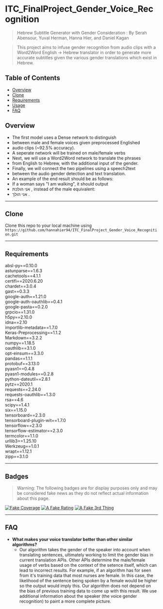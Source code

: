 # ITC_FinalProject_Gender_Voice_Recognition

> Hebrew Subtitle Generator with Gender Consideration : By Serah Abensour, Yuval Herman, Hanna Hier, and Daniel Kagan

> This project aims to infuse gender recognition from audio clips with a Word2Word English -> Hebrew translator in order to generate more accurate subtitles given the various gender translations which exist in Hebrew. 



## Table of Contents

- [Overview](#Overview)
- [Clone](#Clone)
- [Requirements](#Requirements)
- [Usage](#Usage)
- [FAQ](#FAQ)

## Overview 

- The first model uses a Dense network to distinguish
- between male and female voices given preprocessed Englished
- audio clips (~92.5% accuracy). 
- A seperate network will be trained on male/female verbs 
- Next, we will use a Word2Word network to translate the phrases
- from English to Hebrew, with the additional input of the gender.
- Finally, we will connect the two pipelines using a speech2text
- between the audio gender detection and text translation. 
- An example of the end result should be as follows: 
- If a woman says "I am walking", it should output 
- אני הולכת , instead of the male equivalent: 
- אני הולך .

---
## Clone

Clone this repo to your local machine using `https://github.com/hannahier94/ITC_FinalProject_Gender_Voice_Recognition.git`

---

## Requirements

absl-py==0.10.0 \
astunparse==1.6.3 \
cachetools==4.1.1 \
certifi==2020.6.20 \
chardet==3.0.4 \
gast==0.3.3 \
google-auth==1.21.0 \
google-auth-oauthlib==0.4.1 \
google-pasta==0.2.0 \
grpcio==1.31.0 \
h5py==2.10.0 \
idna==2.10 \
importlib-metadata==1.7.0 \
Keras-Preprocessing==1.1.2 \
Markdown==3.2.2 \
numpy==1.18.5 \
oauthlib==3.1.0 \
opt-einsum==3.3.0 \
pandas==1.1.1 \
protobuf==3.13.0 \
pyasn1==0.4.8 \
pyasn1-modules==0.2.8 \
python-dateutil==2.8.1 \
pytz==2020.1 \
requests==2.24.0 \
requests-oauthlib==1.3.0 \
rsa==4.6 \
scipy==1.4.1 \
six==1.15.0 \
tensorboard==2.3.0 \
tensorboard-plugin-wit==1.7.0 \
tensorflow==2.3.0 \
tensorflow-estimator==2.3.0 \
termcolor==1.1.0 \
urllib3==1.25.10 \
Werkzeug==1.0.1 \
wrapt==1.12.1 \
zipp==3.1.0

---


## Badges
> Warning: The following badges are for display purposes only and may be considered fake news as they do not reflect actual information about this page. 

[![Fake Coverage](https://camo.githubusercontent.com/3eff610e3559385c77a9b6d87cbe1252cab79a4d/68747470733a2f2f696d672e736869656c64732e696f2f62616467652f636f7665726167652d38302532352d79656c6c6f77677265656e)](https://travis-ci.org/badges/badgerbadgerbadger)  [![A Fake Rating](https://camo.githubusercontent.com/d5cd29c0e2930c3c4026ba87ff427e2e340f461b/68747470733a2f2f696d672e736869656c64732e696f2f62616467652f726174696e672d2545322539382538352545322539382538352545322539382538352545322539382538352545322539382538362d627269676874677265656e)](https://travis-ci.org/badges/badgerbadgerbadger)  [![A Fake 3rd Thing](https://camo.githubusercontent.com/b3fc74878a0d5fcca5a78b288aa4b489f65fd7eb/68747470733a2f2f696d672e736869656c64732e696f2f62616467652f757074696d652d3130302532352d627269676874677265656e)](https://travis-ci.org/badges/badgerbadgerbadger)

---

## FAQ

- **What makes your voice translator better than other similar algorithms?**
    - Our algorithm takes the gender of the speaker into account when translating sentences, ultimately working to limit the gender bias in current translation APIs. Other APIs determine the male/female usage of verbs based on the context of the setence itself, which can lead to incorrect results. For example, if an algorithm has for seen from it's training data that most nurses are female. In this case, the likelihood of the sentence being spoken by a female would be higher so the output would imply this. Our algorithm does not depend on the bias of previous training data to come up with this result. We use additional information about the speaker (the voice gender recognition) to paint a more complete picture.

